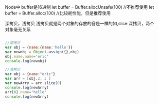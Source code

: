 Node中 buffer是16进制
let buffer = Buffer.allocUnsafe(100)
//不推荐使用
let buffer = Buffer.alloc(100)
//比较耗性能，但是推荐使用

深拷贝，浅拷贝
浅拷贝就是两个对象的存放的窨是一样的如,slice
深拷贝，两个对象毫无关系

```javascript

//深拷贝
var obj = {name:{name:'hello'}}
var newobj = Object.assign({},obj)
obj.name.name='eric'
console.log(newobj)

//浅拷贝
var obj = {name:"eric"}
var arr = [obj,2, 3 ]
var newArry = arr.slice(0)
console.log(newArry)
arr[0].name='hello'
console.log(newArry)

```